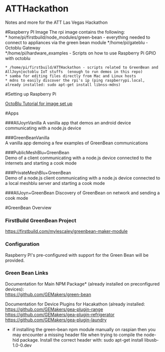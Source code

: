 ATTHackathon
============

Notes and more for the ATT Las Vegas Hackathon  

#Raspberry PI Image
The rpi image contains the following:  
    * home/pi/firstbuild/node_modules/green-bean - everything needed to connect to appliances via the green bean module               */home/pi/gateblu - Octoblu Gateway  
    */home/pi/hardware_examples - Scripts on how to use Raspberry Pi GPIO with octoblu   
 
    * /home/pi/firstbuild/ATTHackathon - scripts related to GreenBean and AllJoyn|octoblu IoT stuffs  (enough to run demos in this repo)  
    * samba for editing files directly from Mac and Linux hosts    
    * mdns to easily discover the rpi's ip (ping raspberrypi.local, already installed: sudo apt-get install libnss-mdns)  
    
#Setting up Raspberry Pi

[OctoBlu Tutorial for image set up](https://github.com/virgilvox/octoblu_tutorials/tree/master/meshblu/pi)

    

#Apps  


###AllJoynVanilla
A vanilla app that demos an android device communicating with a node.js device

###GreenBeanVanilla  
A vanilla app demoing a few examples of GreenBean communications

###PublicMeshBlu+GreenBean  
Demo of a client communicating with a node.js device connected to the internets and starting a cook mode 

###PrivateMeshBlu+GreenBean  
Demo of a node.js client communicating with a node.js device connected to a local meshblu server and starting a cook mode 

###AllJoyn+GreenBean
Discovery of GreenBean on network and sending a cook mode

#GreenBean Overview  
### FirstBuild GreenBean Project  
<https://firstbuild.com/mylescaley/greenbean-maker-module>

### Configuration
Raspberry PI's pre-configured with support for the Green Bean will be provided.

### Green Bean Links
Documentation for Main NPM Package* (already installed on preconfigured devices):  
<https://github.com/GEMakers/green-bean>

Documentation for Device Plugins for Hacakathon (already installed:  
<https://github.com/GEMakers/gea-plugin-range>  
<https://github.com/GEMakers/gea-plugin-refrigerator>  
<https://github.com/GEMakers/gea-plugin-laundry>  


* if installing the green-bean npm module manually on raspian then you may encounter a missing header file when trying to compile the node-hid package. Install the correct header with: sudo apt-get install libusb-1.0-0.dev
